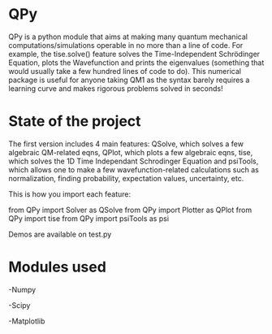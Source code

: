 # QPy
 QPy is a python module that aims at making many quantum mechanical computations/simulations operable in no more than a line of code. For example, the tise.solve() feature solves the Time-Independent Schrödinger Equation, plots the Wavefunction and prints the eigenvalues (something that would usually take a few hundred lines of code to do). This numerical package is useful for anyone taking QM1 as the syntax barely requires a learning curve and makes rigorous problems solved in seconds!


# State of the project
The first version includes 4 main features: QSolve, which solves a few algebraic QM-related eqns, QPlot, which plots a few algebraic eqns, tise, which solves the 1D Time Independant Schrodinger Equation and psiTools, which allows one to make a few wavefunction-related calculations such as normalization, finding probability, expectation values, uncertainty, etc.


This is how you import each feature:

from QPy import Solver as QSolve
from QPy import Plotter as QPlot
from QPy import tise 
from QPy import psiTools as psi



Demos are available on test.py

# Modules used

-Numpy

-Scipy

-Matplotlib

